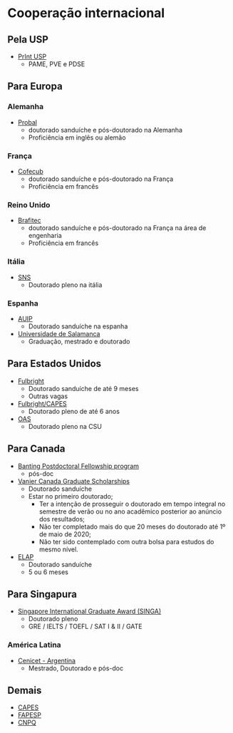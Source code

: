 # Cooperação internacional

## Pela USP
 - [PrInt USP](http://www.prpg.usp.br/index.php/pt-br/apoio-administrativo/editais)
 	- PAME, PVE e PDSE


## Para Europa

### Alemanha
 - [Probal](http://www.capes.gov.br/pt/cooperacao-internacional/alemanha/probral)
	 - doutorado sanduíche e pós-doutorado na Alemanha
	 - Proficiência em inglês ou alemão
	 
### França
 - [Cofecub](http://www.capes.gov.br/pt/cooperacao-internacional/franca/cofecub)
	 - doutorado sanduíche e pós-doutorado na França
	 - Proficiência em francês
### Reino Unido
 - [Brafitec](https://www.capes.gov.br/pt/cooperacao-internacional/franca/brafitec)
	 - doutorado sanduíche e pós-doutorado na França na área de engenharia
	 - Proficiência em francês
### Itália
 - [SNS](https://www.sns.it/en/admissions/phd/scholarships-with-specific-research-topic-and-site)
 	- Doutorado pleno na itália

### Espanha
 - [AUIP](http://auip.org/es/becas-auip/1780)
 	- Doutorado sanduíche na espanha
 - [Universidade de Salamanca](http://rel-int.usal.es/en/)
 	- Graduação, mestrado e doutorado
	 
## Para Estados Unidos
- [Fulbright](https://fulbright.org.br/edital/doutorado-nos-eua/)
	- Doutorado sanduíche de até 9 meses
	- Outras vagas
- [Fulbright/CAPES](https://www.capes.gov.br/pt/cooperacao-internacional/estados-unidos/programa-capes-fulbright-de-doutorado-pleno-nos-eua)
	- Doutorado pleno de até 6 anos
- [OAS](http://www.oas.org/en/scholarships/)
	- Doutorado pleno na CSU


## Para Canada
- [Banting Postdoctoral Fellowship program](https://gradstudies.uoit.ca/post-doctoral/funding-opportunities.php)
	- pós-doc
- [Vanier Canada
Graduate Scholarships](http://vanier.gc.ca/en/home-accueil.html)
	- Doutorado sanduíche
	- Estar no primeiro doutorado;
        - Ter a intenção de prosseguir o doutorado em tempo integral no semestre de verão ou no ano acadêmico posterior ao anúncio dos resultados;
        - Não ter completado mais do que 20 meses do doutorado até 1º de maio de 2020;
        - Não ter sido contemplado com outra bolsa para estudos do mesmo nível.
- [ELAP](https://www.educanada.ca/scholarships-bourses/can/institutions/elap-pfla.aspx?lang=eng)
	- Doutorado sanduíche
	- 5 ou 6 meses
	
	
	
## Para Singapura
- [Singapore International Graduate Award (SINGA)](https://www.a-star.edu.sg/Scholarships/For-Graduate-Studies/Singapore-International-Graduate-Award-SINGA)
	- Doutorado pleno
	- GRE / IELTS / TOEFL / SAT I & II / GATE

### América Latina

- [Cenicet - Argentina](https://convocatorias.conicet.gov.ar/internas/)
	- Mestrado, Doutorado e pós-doc


	

	 
## Demais
- [CAPES](http://www.capes.gov.br/pt/cooperacao-internacional/)
- [FAPESP](http://www.fapesp.br/6557)
- [CNPQ](http://cnpq.br/bolsas-no-exterior1)
